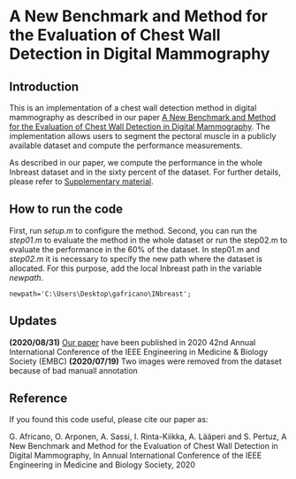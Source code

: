 # A New Benchmark and Method for the Evaluation of Chest Wall Detection in Digital Mammography
## Introduction
This is an implementation of a chest wall detection method in digital mammography as described in our paper 
[A New Benchmark and Method for the Evaluation of Chest Wall Detection in Digital Mammography](https://ieeexplore.ieee.org/document/9175960). 
The implementation allows users to segment the pectoral muscle in a publicly available dataset and compute the performance measurements.

As described in our paper, we compute the performance in the whole Inbreast dataset and in the sixty percent of the dataset. For further details, please refer to 
[Supplementary material](https://sites.google.com/view/cvia/cwall).
## How to run the code
First, run *setup.m* to configure the method. Second, you can run the *step01.m* to 
evaluate the method in the whole dataset or run the step02.m to evaluate the performance in the 60% of the dataset.
In step01.m and *step02.m* it is necessary to specify the new path where the dataset is allocated. For this purpose, add the local Inbreast 
path in the variable *newpath*. 
```
newpath='C:\Users\Desktop\gafricano\INbreast';
```
## Updates
**(2020/08/31)** [Our paper](https://ieeexplore.ieee.org/document/9175960) have been published in 2020 42nd Annual International Conference of the IEEE Engineering in Medicine & Biology Society (EMBC)
**(2020/07/19)** Two images were removed from the dataset because of bad manuall annotation   
## Reference 
If you found this code useful, please cite our paper as:

G. Africano, O. Arponen, A. Sassi, I. Rinta-Kiikka, A. Lääperi and S. Pertuz,
A New Benchmark and Method for the Evaluation of Chest Wall Detection in Digital Mammography, 
In Annual International Conference of the IEEE Engineering in Medicine and Biology Society, 2020
